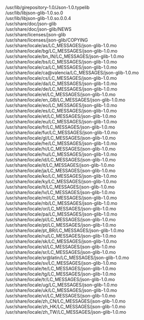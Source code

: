 /usr/lib/girepository-1.0/Json-1.0.typelib  
/usr/lib/libjson-glib-1.0.so.0  
/usr/lib/libjson-glib-1.0.so.0.0.4  
/usr/share/doc/json-glib  
/usr/share/doc/json-glib/NEWS  
/usr/share/licenses/json-glib  
/usr/share/licenses/json-glib/COPYING  
/usr/share/locale/as/LC\_MESSAGES/json-glib-1.0.mo  
/usr/share/locale/bg/LC\_MESSAGES/json-glib-1.0.mo  
/usr/share/locale/bn\_IN/LC\_MESSAGES/json-glib-1.0.mo  
/usr/share/locale/bs/LC\_MESSAGES/json-glib-1.0.mo  
/usr/share/locale/ca/LC\_MESSAGES/json-glib-1.0.mo  
/usr/share/locale/ca@valencia/LC\_MESSAGES/json-glib-1.0.mo  
/usr/share/locale/cs/LC\_MESSAGES/json-glib-1.0.mo  
/usr/share/locale/da/LC\_MESSAGES/json-glib-1.0.mo  
/usr/share/locale/de/LC\_MESSAGES/json-glib-1.0.mo  
/usr/share/locale/el/LC\_MESSAGES/json-glib-1.0.mo  
/usr/share/locale/en\_GB/LC\_MESSAGES/json-glib-1.0.mo  
/usr/share/locale/eo/LC\_MESSAGES/json-glib-1.0.mo  
/usr/share/locale/es/LC\_MESSAGES/json-glib-1.0.mo  
/usr/share/locale/et/LC\_MESSAGES/json-glib-1.0.mo  
/usr/share/locale/eu/LC\_MESSAGES/json-glib-1.0.mo  
/usr/share/locale/fr/LC\_MESSAGES/json-glib-1.0.mo  
/usr/share/locale/fur/LC\_MESSAGES/json-glib-1.0.mo  
/usr/share/locale/gl/LC\_MESSAGES/json-glib-1.0.mo  
/usr/share/locale/he/LC\_MESSAGES/json-glib-1.0.mo  
/usr/share/locale/hi/LC\_MESSAGES/json-glib-1.0.mo  
/usr/share/locale/hu/LC\_MESSAGES/json-glib-1.0.mo  
/usr/share/locale/id/LC\_MESSAGES/json-glib-1.0.mo  
/usr/share/locale/it/LC\_MESSAGES/json-glib-1.0.mo  
/usr/share/locale/ja/LC\_MESSAGES/json-glib-1.0.mo  
/usr/share/locale/ko/LC\_MESSAGES/json-glib-1.0.mo  
/usr/share/locale/ky/LC\_MESSAGES/json-glib-1.0.mo  
/usr/share/locale/lt/LC\_MESSAGES/json-glib-1.0.mo  
/usr/share/locale/lv/LC\_MESSAGES/json-glib-1.0.mo  
/usr/share/locale/ml/LC\_MESSAGES/json-glib-1.0.mo  
/usr/share/locale/nb/LC\_MESSAGES/json-glib-1.0.mo  
/usr/share/locale/or/LC\_MESSAGES/json-glib-1.0.mo  
/usr/share/locale/pa/LC\_MESSAGES/json-glib-1.0.mo  
/usr/share/locale/pl/LC\_MESSAGES/json-glib-1.0.mo  
/usr/share/locale/pt/LC\_MESSAGES/json-glib-1.0.mo  
/usr/share/locale/pt\_BR/LC\_MESSAGES/json-glib-1.0.mo  
/usr/share/locale/ru/LC\_MESSAGES/json-glib-1.0.mo  
/usr/share/locale/sk/LC\_MESSAGES/json-glib-1.0.mo  
/usr/share/locale/sl/LC\_MESSAGES/json-glib-1.0.mo  
/usr/share/locale/sr/LC\_MESSAGES/json-glib-1.0.mo  
/usr/share/locale/sr@latin/LC\_MESSAGES/json-glib-1.0.mo  
/usr/share/locale/sv/LC\_MESSAGES/json-glib-1.0.mo  
/usr/share/locale/te/LC\_MESSAGES/json-glib-1.0.mo  
/usr/share/locale/tg/LC\_MESSAGES/json-glib-1.0.mo  
/usr/share/locale/tr/LC\_MESSAGES/json-glib-1.0.mo  
/usr/share/locale/ug/LC\_MESSAGES/json-glib-1.0.mo  
/usr/share/locale/uk/LC\_MESSAGES/json-glib-1.0.mo  
/usr/share/locale/vi/LC\_MESSAGES/json-glib-1.0.mo  
/usr/share/locale/zh\_CN/LC\_MESSAGES/json-glib-1.0.mo  
/usr/share/locale/zh\_HK/LC\_MESSAGES/json-glib-1.0.mo  
/usr/share/locale/zh\_TW/LC\_MESSAGES/json-glib-1.0.mo  
